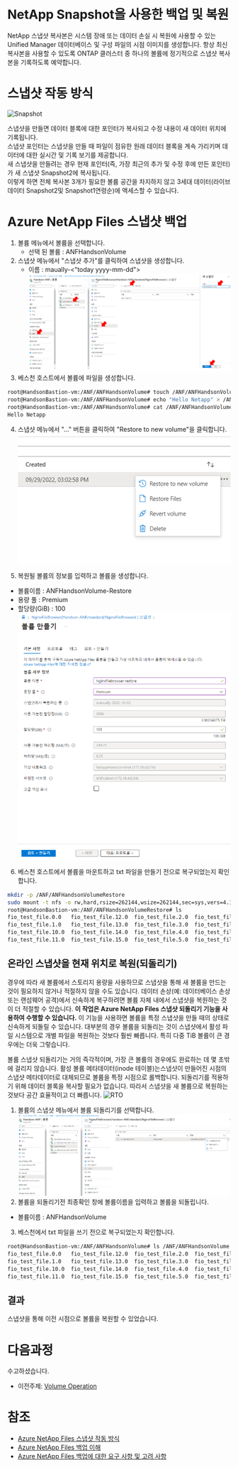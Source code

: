 # NetApp Snapshot을 사용한 백업 및 복원
NetApp 스냅샷 복사본은 시스템 장애 또는 데이터 손실 시 복원에 사용할 수 있는 Unified Manager 데이터베이스 및 구성 파일의 시점 이미지를 생성합니다. 항상 최신 복사본을 사용할 수 있도록 ONTAP 클러스터 중 하나의 볼륨에 정기적으로 스냅샷 복사본을 기록하도록 예약합니다.

# 스냅샷 작동 방식
![Snapshot](https://docs.microsoft.com/ko-kr/azure/media/azure-netapp-files/single-file-snapshot-restore-four.png)

스냅샷을 만들면 데이터 블록에 대한 포인터가 복사되고 수정 내용이 새 데이터 위치에 기록됩니다. </br>
스냅샷 포인터는 스냅샷을 만들 때 파일이 점유한 원래 데이터 블록을 계속 가리키며 데이터에 대한 실시간 및 기록 보기를 제공합니다. </br>
새 스냅샷을 만들려는 경우 현재 포인터(즉, 가장 최근의 추가 및 수정 후에 만든 포인터)가 새 스냅샷 Snapshot2에 복사됩니다. </br>
이렇게 하면 전체 복사본 3개가 필요한 볼륨 공간을 차지하지 않고 3세대 데이터(라이브 데이터 Snapshot2및 Snapshot1연령순)에 액세스할 수 있습니다.

# Azure NetApp Files 스냅샷 백업
1. 볼륨 메뉴에서 볼륨을 선택합니다.
    - 선택 된 볼륨 : ANFHandsonVolume
2. 스냅샷 메뉴에서 "스냅샷 추가"를 클릭하여 스냅샷을 생성합니다.</br>
    - 이름 : maually-<"today yyyy-mm-dd">
    ![CreateANFonAzure](./Images/CreateSnapshot.png)
3. 베스천 호스트에서 볼륨에 파일을 생성합니다.
```bash
root@HandsonBastion-vm:/ANF/ANFHandsonVolume# touch /ANF/ANFHandsonVolume/snapshottest.txt
root@HandsonBastion-vm:/ANF/ANFHandsonVolume# echo "Hello Netapp" > /ANF/ANFHandsonVolume/snapshottest.txt 
root@HandsonBastion-vm:/ANF/ANFHandsonVolume# cat /ANF/ANFHandsonVolume/snapshottest.txt 
Hello Netapp
```

4. 스냅샷 메뉴에서 "..." 버튼을 클릭하여 "Restore to new volume"을 클릭합니다.</br>
![CreateANFonAzure](./Images/createsnapshot2.png)

5. 복원될 볼륨의 정보를 입력하고 볼륨을 생성합니다.</br>
- 볼륨이름 : ANFHandsonVolume-Restore
- 용량 풀 : Premium
- 할당량(GiB) : 100</br>
![CreateANFonAzure](./Images/RestoreVolume.png)

6. 베스천 호스트에서 볼륨을 마운트하고 txt 파일을 만들기 전으로 복구되었는지 확인합니다.
```bash
mkdir -p /ANF/ANFHandsonVolumeRestore
sudo mount -t nfs -o rw,hard,rsize=262144,wsize=262144,sec=sys,vers=4.1,tcp 172.18.4.4:/ANFHandsonVolume-restore /ANF/ANFHandsonVolumeRestore
root@HandsonBastion-vm:/ANF/ANFHandsonVolumeRestore# ls
fio_test_file.0.0   fio_test_file.12.0  fio_test_file.2.0  fio_test_file.6.0
fio_test_file.1.0   fio_test_file.13.0  fio_test_file.3.0  fio_test_file.7.0
fio_test_file.10.0  fio_test_file.14.0  fio_test_file.4.0  fio_test_file.8.0
fio_test_file.11.0  fio_test_file.15.0  fio_test_file.5.0  fio_test_file.9.0
```


## 온라인 스냅샷을 현재 위치로 복원(되돌리기)
경우에 따라 새 볼륨에서 스토리지 용량을 사용하므로 스냅샷을 통해 새 볼륨을 만드는 것이 필요하지 않거나 적절하지 않을 수도 있습니다. 데이터 손상(예: 데이터베이스 손상 또는 랜섬웨어 공격)에서 신속하게 복구하려면 볼륨 자체 내에서 스냅샷을 복원하는 것이 더 적절할 수 있습니다. **이 작업은 Azure NetApp Files 스냅샷 되돌리기 기능을 사용하여 수행할 수 있습니다.** 이 기능을 사용하면 볼륨을 특정 스냅샷을 만들 때의 상태로 신속하게 되돌릴 수 있습니다. 대부분의 경우 볼륨을 되돌리는 것이 스냅샷에서 활성 파일 시스템으로 개별 파일을 복원하는 것보다 훨씬 빠릅니다. 특히 다중 TiB 볼륨이 큰 경우에는 더욱 그렇습니다.

볼륨 스냅샷 되돌리기는 거의 즉각적이며, 가장 큰 볼륨의 경우에도 완료하는 데 몇 초밖에 걸리지 않습니다. 활성 볼륨 메타데이터(inode 테이블)는스냅샷이 만들어진 시점의 스냅샷 메타데이터로 대체되므로 볼륨을 특정 시점으로 롤백합니다. 되돌리기를 적용하기 위해 데이터 블록을 복사할 필요가 없습니다. 따라서 스냅샷을 새 볼륨으로 복원하는 것보다 공간 효율적이고 더 빠릅니다.
![RTO](https://learn.microsoft.com/ko-kr/azure/media/azure-netapp-files/snapshot-volume-revert.png#lightbox)

1. 볼륨의 스냅샷 메뉴에서 볼륨 되돌리기를 선택합니다.
![RTORestore](./Images/RTORestore.png)
2. 볼륨을 되돌리기전 최종확인 창에 볼륨이름을 입력하고 볼륨을 되돌립니다.
- 볼륨이름 : ANFHandsonVolume
3. 베스천에서 txt 파일을 쓰기 전으로 복구되었는지 확인합니다.
```bash
root@HandsonBastion-vm:/ANF/ANFHandsonVolume# ls /ANF/ANFHandsonVolume
fio_test_file.0.0   fio_test_file.12.0  fio_test_file.2.0  fio_test_file.6.0
fio_test_file.1.0   fio_test_file.13.0  fio_test_file.3.0  fio_test_file.7.0
fio_test_file.10.0  fio_test_file.14.0  fio_test_file.4.0  fio_test_file.8.0
fio_test_file.11.0  fio_test_file.15.0  fio_test_file.5.0  fio_test_file.9.0
```
## 결과
스냅샷을 통해 이전 시점으로 볼륨을 복원할 수 있었습니다.

# 다음과정
수고하셨습니다.</br>
- 이전주제: [Volume Operation](./VolumeOperation.md)

# 참조
- [Azure NetApp Files 스냅샷 작동 방식](https://learn.microsoft.com/ko-kr/azure/azure-netapp-files/snapshots-introduction)
- [Azure NetApp Files 백업 이해](https://learn.microsoft.com/ko-kr/azure/azure-netapp-files/backup-introduction)
- [Azure NetApp Files 백업에 대한 요구 사항 및 고려 사항](https://learn.microsoft.com/ko-kr/azure/azure-netapp-files/backup-requirements-considerations)